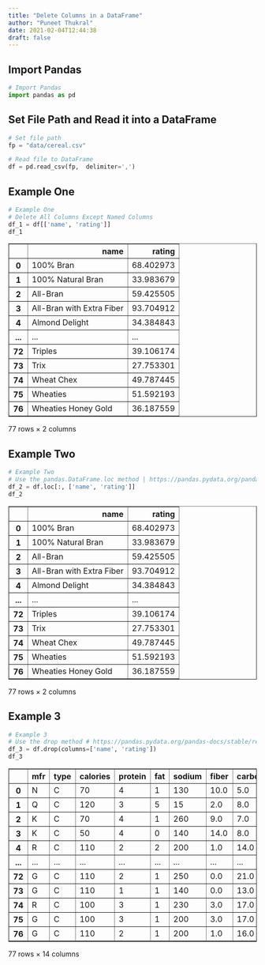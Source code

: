 ```yaml
---
title: "Delete Columns in a DataFrame"
author: "Puneet Thukral"
date: 2021-02-04T12:44:38
draft: false
---
```


## Import Pandas


```python
# Import Pandas
import pandas as pd
```

## Set File Path and Read it into a DataFrame


```python
# Set file path
fp = "data/cereal.csv"

# Read file to DataFrame
df = pd.read_csv(fp,  delimiter=',')
```

## Example One


```python
# Example One
# Delete All Columns Except Named Columns
df_1 = df[['name', 'rating']]
df_1
```




<div>
<style scoped>
    .dataframe tbody tr th:only-of-type {
        vertical-align: middle;
    }

    .dataframe tbody tr th {
        vertical-align: top;
    }

    .dataframe thead th {
        text-align: right;
    }
</style>
<table border="1" class="dataframe">
  <thead>
    <tr style="text-align: right;">
      <th></th>
      <th>name</th>
      <th>rating</th>
    </tr>
  </thead>
  <tbody>
    <tr>
      <th>0</th>
      <td>100% Bran</td>
      <td>68.402973</td>
    </tr>
    <tr>
      <th>1</th>
      <td>100% Natural Bran</td>
      <td>33.983679</td>
    </tr>
    <tr>
      <th>2</th>
      <td>All-Bran</td>
      <td>59.425505</td>
    </tr>
    <tr>
      <th>3</th>
      <td>All-Bran with Extra Fiber</td>
      <td>93.704912</td>
    </tr>
    <tr>
      <th>4</th>
      <td>Almond Delight</td>
      <td>34.384843</td>
    </tr>
    <tr>
      <th>...</th>
      <td>...</td>
      <td>...</td>
    </tr>
    <tr>
      <th>72</th>
      <td>Triples</td>
      <td>39.106174</td>
    </tr>
    <tr>
      <th>73</th>
      <td>Trix</td>
      <td>27.753301</td>
    </tr>
    <tr>
      <th>74</th>
      <td>Wheat Chex</td>
      <td>49.787445</td>
    </tr>
    <tr>
      <th>75</th>
      <td>Wheaties</td>
      <td>51.592193</td>
    </tr>
    <tr>
      <th>76</th>
      <td>Wheaties Honey Gold</td>
      <td>36.187559</td>
    </tr>
  </tbody>
</table>
<p>77 rows × 2 columns</p>
</div>



## Example Two


```python
# Example Two
# Use the pandas.DataFrame.loc method | https://pandas.pydata.org/pandas-docs/stable/reference/api/pandas.DataFrame.loc.html
df_2 = df.loc[:, ['name', 'rating']]
df_2
```




<div>
<style scoped>
    .dataframe tbody tr th:only-of-type {
        vertical-align: middle;
    }

    .dataframe tbody tr th {
        vertical-align: top;
    }

    .dataframe thead th {
        text-align: right;
    }
</style>
<table border="1" class="dataframe">
  <thead>
    <tr style="text-align: right;">
      <th></th>
      <th>name</th>
      <th>rating</th>
    </tr>
  </thead>
  <tbody>
    <tr>
      <th>0</th>
      <td>100% Bran</td>
      <td>68.402973</td>
    </tr>
    <tr>
      <th>1</th>
      <td>100% Natural Bran</td>
      <td>33.983679</td>
    </tr>
    <tr>
      <th>2</th>
      <td>All-Bran</td>
      <td>59.425505</td>
    </tr>
    <tr>
      <th>3</th>
      <td>All-Bran with Extra Fiber</td>
      <td>93.704912</td>
    </tr>
    <tr>
      <th>4</th>
      <td>Almond Delight</td>
      <td>34.384843</td>
    </tr>
    <tr>
      <th>...</th>
      <td>...</td>
      <td>...</td>
    </tr>
    <tr>
      <th>72</th>
      <td>Triples</td>
      <td>39.106174</td>
    </tr>
    <tr>
      <th>73</th>
      <td>Trix</td>
      <td>27.753301</td>
    </tr>
    <tr>
      <th>74</th>
      <td>Wheat Chex</td>
      <td>49.787445</td>
    </tr>
    <tr>
      <th>75</th>
      <td>Wheaties</td>
      <td>51.592193</td>
    </tr>
    <tr>
      <th>76</th>
      <td>Wheaties Honey Gold</td>
      <td>36.187559</td>
    </tr>
  </tbody>
</table>
<p>77 rows × 2 columns</p>
</div>



## Example 3


```python
# Example 3
# Use the drop method # https://pandas.pydata.org/pandas-docs/stable/reference/api/pandas.DataFrame.drop.html
df_3 = df.drop(columns=['name', 'rating'])
df_3
```




<div>
<style scoped>
    .dataframe tbody tr th:only-of-type {
        vertical-align: middle;
    }

    .dataframe tbody tr th {
        vertical-align: top;
    }

    .dataframe thead th {
        text-align: right;
    }
</style>
<table border="1" class="dataframe">
  <thead>
    <tr style="text-align: right;">
      <th></th>
      <th>mfr</th>
      <th>type</th>
      <th>calories</th>
      <th>protein</th>
      <th>fat</th>
      <th>sodium</th>
      <th>fiber</th>
      <th>carbo</th>
      <th>sugars</th>
      <th>potass</th>
      <th>vitamins</th>
      <th>shelf</th>
      <th>weight</th>
      <th>cups</th>
    </tr>
  </thead>
  <tbody>
    <tr>
      <th>0</th>
      <td>N</td>
      <td>C</td>
      <td>70</td>
      <td>4</td>
      <td>1</td>
      <td>130</td>
      <td>10.0</td>
      <td>5.0</td>
      <td>6</td>
      <td>280</td>
      <td>25</td>
      <td>3</td>
      <td>1.0</td>
      <td>0.33</td>
    </tr>
    <tr>
      <th>1</th>
      <td>Q</td>
      <td>C</td>
      <td>120</td>
      <td>3</td>
      <td>5</td>
      <td>15</td>
      <td>2.0</td>
      <td>8.0</td>
      <td>8</td>
      <td>135</td>
      <td>0</td>
      <td>3</td>
      <td>1.0</td>
      <td>1.00</td>
    </tr>
    <tr>
      <th>2</th>
      <td>K</td>
      <td>C</td>
      <td>70</td>
      <td>4</td>
      <td>1</td>
      <td>260</td>
      <td>9.0</td>
      <td>7.0</td>
      <td>5</td>
      <td>320</td>
      <td>25</td>
      <td>3</td>
      <td>1.0</td>
      <td>0.33</td>
    </tr>
    <tr>
      <th>3</th>
      <td>K</td>
      <td>C</td>
      <td>50</td>
      <td>4</td>
      <td>0</td>
      <td>140</td>
      <td>14.0</td>
      <td>8.0</td>
      <td>0</td>
      <td>330</td>
      <td>25</td>
      <td>3</td>
      <td>1.0</td>
      <td>0.50</td>
    </tr>
    <tr>
      <th>4</th>
      <td>R</td>
      <td>C</td>
      <td>110</td>
      <td>2</td>
      <td>2</td>
      <td>200</td>
      <td>1.0</td>
      <td>14.0</td>
      <td>8</td>
      <td>-1</td>
      <td>25</td>
      <td>3</td>
      <td>1.0</td>
      <td>0.75</td>
    </tr>
    <tr>
      <th>...</th>
      <td>...</td>
      <td>...</td>
      <td>...</td>
      <td>...</td>
      <td>...</td>
      <td>...</td>
      <td>...</td>
      <td>...</td>
      <td>...</td>
      <td>...</td>
      <td>...</td>
      <td>...</td>
      <td>...</td>
      <td>...</td>
    </tr>
    <tr>
      <th>72</th>
      <td>G</td>
      <td>C</td>
      <td>110</td>
      <td>2</td>
      <td>1</td>
      <td>250</td>
      <td>0.0</td>
      <td>21.0</td>
      <td>3</td>
      <td>60</td>
      <td>25</td>
      <td>3</td>
      <td>1.0</td>
      <td>0.75</td>
    </tr>
    <tr>
      <th>73</th>
      <td>G</td>
      <td>C</td>
      <td>110</td>
      <td>1</td>
      <td>1</td>
      <td>140</td>
      <td>0.0</td>
      <td>13.0</td>
      <td>12</td>
      <td>25</td>
      <td>25</td>
      <td>2</td>
      <td>1.0</td>
      <td>1.00</td>
    </tr>
    <tr>
      <th>74</th>
      <td>R</td>
      <td>C</td>
      <td>100</td>
      <td>3</td>
      <td>1</td>
      <td>230</td>
      <td>3.0</td>
      <td>17.0</td>
      <td>3</td>
      <td>115</td>
      <td>25</td>
      <td>1</td>
      <td>1.0</td>
      <td>0.67</td>
    </tr>
    <tr>
      <th>75</th>
      <td>G</td>
      <td>C</td>
      <td>100</td>
      <td>3</td>
      <td>1</td>
      <td>200</td>
      <td>3.0</td>
      <td>17.0</td>
      <td>3</td>
      <td>110</td>
      <td>25</td>
      <td>1</td>
      <td>1.0</td>
      <td>1.00</td>
    </tr>
    <tr>
      <th>76</th>
      <td>G</td>
      <td>C</td>
      <td>110</td>
      <td>2</td>
      <td>1</td>
      <td>200</td>
      <td>1.0</td>
      <td>16.0</td>
      <td>8</td>
      <td>60</td>
      <td>25</td>
      <td>1</td>
      <td>1.0</td>
      <td>0.75</td>
    </tr>
  </tbody>
</table>
<p>77 rows × 14 columns</p>
</div>


